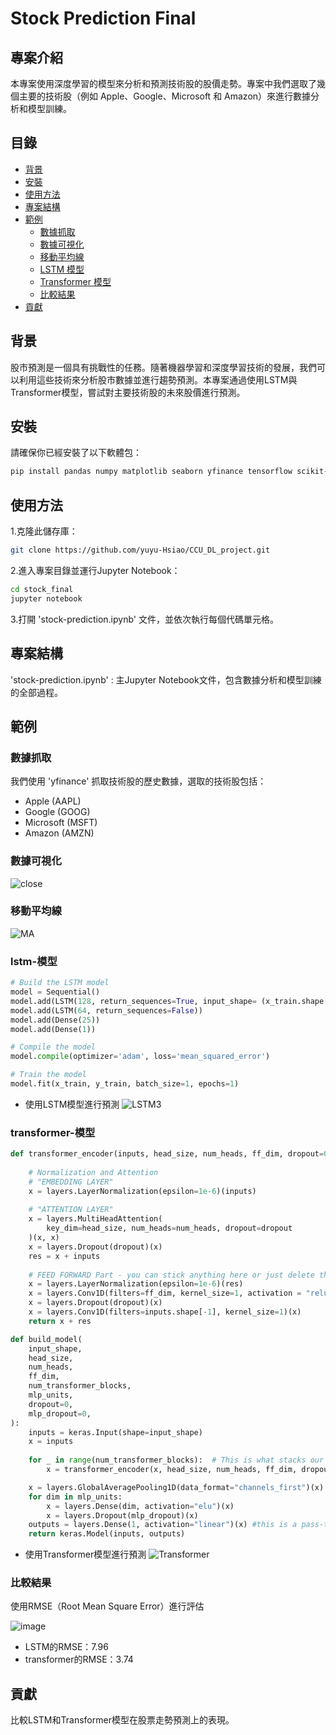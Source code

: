 # Stock Prediction Final

## 專案介紹

本專案使用深度學習的模型來分析和預測技術股的股價走勢。專案中我們選取了幾個主要的技術股（例如 Apple、Google、Microsoft 和 Amazon）來進行數據分析和模型訓練。

## 目錄

- [背景](#背景)
- [安裝](#安裝)
- [使用方法](#使用方法)
- [專案結構](#專案結構)
- [範例](#範例)
  - [數據抓取](#數據抓取)
  - [數據可視化](#數據可視化)
  - [移動平均線](#移動平均線)
  - [LSTM 模型](#lstm-模型)
  - [Transformer 模型](#transformer-模型)
  - [比較結果](#比較結果)
- [貢獻](#貢獻)


## 背景

股市預測是一個具有挑戰性的任務。隨著機器學習和深度學習技術的發展，我們可以利用這些技術來分析股市數據並進行趨勢預測。本專案通過使用LSTM與Transformer模型，嘗試對主要技術股的未來股價進行預測。

## 安裝

請確保你已經安裝了以下軟體包：

```bash
pip install pandas numpy matplotlib seaborn yfinance tensorflow scikit-learn
```
## 使用方法

1.克隆此儲存庫：

```bash
git clone https://github.com/yuyu-Hsiao/CCU_DL_project.git
```

2.進入專案目錄並運行Jupyter Notebook：

```bash
cd stock_final
jupyter notebook
```

3.打開 'stock-prediction.ipynb' 文件，並依次執行每個代碼單元格。


## 專案結構
'stock-prediction.ipynb' : 主Jupyter Notebook文件，包含數據分析和模型訓練的全部過程。

## 範例
### 數據抓取
我們使用 'yfinance' 抓取技術股的歷史數據，選取的技術股包括：
- Apple (AAPL)
- Google (GOOG)
- Microsoft (MSFT)
- Amazon (AMZN)
### 數據可視化

![close](pic/1.png)

### 移動平均線

![MA](pic/3.png)

### lstm-模型

```python
# Build the LSTM model
model = Sequential()
model.add(LSTM(128, return_sequences=True, input_shape= (x_train.shape[1], 1)))
model.add(LSTM(64, return_sequences=False))
model.add(Dense(25))
model.add(Dense(1))

# Compile the model
model.compile(optimizer='adam', loss='mean_squared_error')

# Train the model
model.fit(x_train, y_train, batch_size=1, epochs=1)
```
- 使用LSTM模型進行預測
  ![LSTM3](../image/lstm3.png)


### transformer-模型

```python
def transformer_encoder(inputs, head_size, num_heads, ff_dim, dropout=0):
    
    # Normalization and Attention
    # "EMBEDDING LAYER"
    x = layers.LayerNormalization(epsilon=1e-6)(inputs)
    
    # "ATTENTION LAYER"
    x = layers.MultiHeadAttention(
        key_dim=head_size, num_heads=num_heads, dropout=dropout
    )(x, x)
    x = layers.Dropout(dropout)(x)
    res = x + inputs
    
    # FEED FORWARD Part - you can stick anything here or just delete the whole section - it will still work. 
    x = layers.LayerNormalization(epsilon=1e-6)(res)
    x = layers.Conv1D(filters=ff_dim, kernel_size=1, activation = "relu")(x)
    x = layers.Dropout(dropout)(x)
    x = layers.Conv1D(filters=inputs.shape[-1], kernel_size=1)(x)
    return x + res

def build_model(
    input_shape,
    head_size,
    num_heads,
    ff_dim,
    num_transformer_blocks,
    mlp_units,
    dropout=0,
    mlp_dropout=0,
):
    inputs = keras.Input(shape=input_shape)
    x = inputs
    
    for _ in range(num_transformer_blocks):  # This is what stacks our transformer blocks
        x = transformer_encoder(x, head_size, num_heads, ff_dim, dropout)

    x = layers.GlobalAveragePooling1D(data_format="channels_first")(x)
    for dim in mlp_units:
        x = layers.Dense(dim, activation="elu")(x)
        x = layers.Dropout(mlp_dropout)(x)
    outputs = layers.Dense(1, activation="linear")(x) #this is a pass-through
    return keras.Model(inputs, outputs)
```
- 使用Transformer模型進行預測
  ![Transformer](../image/transformer.png)

### 比較結果
使用RMSE（Root Mean Square Error）進行評估

![image](https://github.com/yuyu-Hsiao/CCU_DL_project/assets/119058735/a98e6397-6f2f-4bf5-b5f3-9358b5ea87d4)

- LSTM的RMSE：7.96
- transformer的RMSE：3.74

## 貢獻
比較LSTM和Transformer模型在股票走勢預測上的表現。
